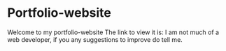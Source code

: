 # Portfolio-website

Welcome to my portfolio-website
The link to view it is:
I am not much of a web developer, if you any suggestions to improve do tell me.
